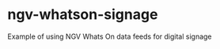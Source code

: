 ngv-whatson-signage
===================

Example of using NGV Whats On data feeds for digital signage